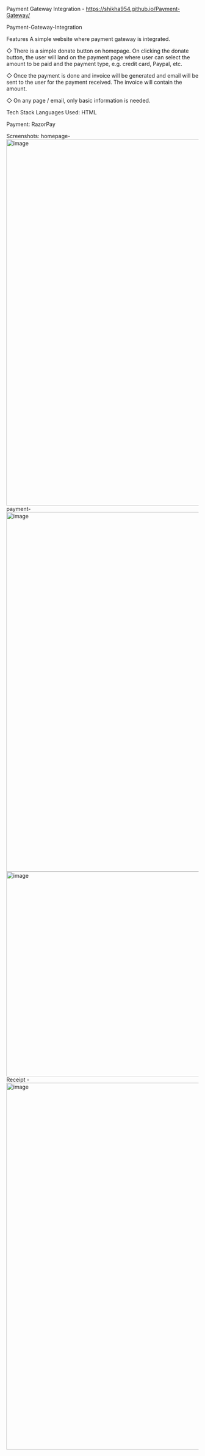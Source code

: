 Payment Gateway Integration - https://shikha954.github.io/Payment-Gateway/

Payment-Gateway-Integration

Features
A simple website where payment gateway is integrated.

◇ There is a simple donate button on homepage. On clicking the donate button, the user will land on the payment page where user can select the amount to be paid and the payment type, e.g. credit card, Paypal, etc.

◇ Once the payment is done and invoice will be generated and email will be sent to the user for the payment received. The invoice will contain the amount.

◇ On any page / email, only basic information is needed.

Tech Stack
Languages Used: HTML

Payment: RazorPay

Screenshots:
homepage-
<img width="959" alt="image" src="https://user-images.githubusercontent.com/84771860/207407976-b6a53674-a969-4e53-aeaf-f7ddb0884882.png">
payment-
<img width="941" alt="image" src="https://user-images.githubusercontent.com/84771860/207408296-834a6a82-dac1-49bc-96d9-717c098ab07c.png">
<img width="536" alt="image" src="https://user-images.githubusercontent.com/84771860/207408622-11f331a9-fa4d-48e8-a7dc-b9d451ca588b.png">
Receipt -
<img width="960" alt="image" src="https://user-images.githubusercontent.com/84771860/207409070-7b0edde1-4e61-4640-baf0-8597eeefb240.png">

